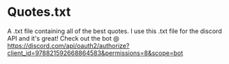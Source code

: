# Quotes.txt
  A .txt file containing all of the best quotes. I use this .txt file for the discord API and it's great! Check out the bot @  https://discord.com/api/oauth2/authorize?client_id=978821592668864583&permissions=8&scope=bot 
